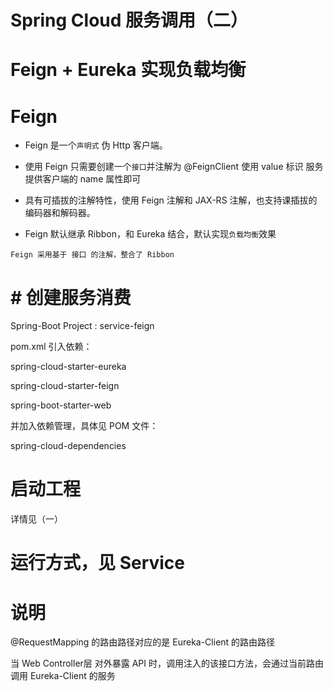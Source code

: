 # Spring Cloud 服务调用（二）

# Feign + Eureka 实现负载均衡

# Feign

 - Feign 是一个`声明式` 伪 Http 客户端。

 - 使用 Feign 只需要创建一个`接口`并注解为 @FeignClient 使用 value 标识 服务提供客户端的 name 属性即可

 - 具有可插拔的注解特性，使用 Feign 注解和 JAX-RS 注解，也支持课插拔的编码器和解码器。

 - Feign 默认继承 Ribbon，和 Eureka 结合，默认实现`负载均衡`效果

 `Feign 采用基于 接口 的注解，整合了 Ribbon`

# # 创建服务消费

  Spring-Boot Project : service-feign

  pom.xml 引入依赖：

  spring-cloud-starter-eureka

  spring-cloud-starter-feign

  spring-boot-starter-web

  并加入依赖管理，具体见 POM 文件：

  spring-cloud-dependencies

# 启动工程

详情见（一）

# 运行方式，见 Service

# 说明

@RequestMapping 的路由路径对应的是 Eureka-Client 的路由路径

当 Web Controller层 对外暴露 API 时，调用注入的该接口方法，会通过当前路由调用 Eureka-Client 的服务

